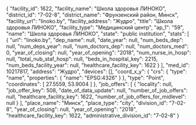 {
    "facility_id": 1622,
    "facility_name": "Школа здоровья ЛИНОКО",
    "district_id": "7-02-8",
    "district_name": "Фрунзенский район, Минск",
    "facility_url": "linoko.by",
    "facility_address": "Жудро",
    "title": "Школа здоровья ЛИНОКО",
    "facility_type": "Медицинский центр",
    "ap_1": "59",
    "name": "Школа здоровья ЛИНОКО",
    "state": "public institution",
    "stats": [
        {
            "url": "linoko.by",
            "dep_name": null,
            "date_year": null,
            "num_beds_dep": null,
            "num_deps_year": null,
            "num_doctors_dep": null,
            "num_doctors_med": 0,
            "year_of_closing": null,
            "year_of_opening": "2018",
            "num_nurse_in_hosp": null,
            "total_nub_staf_hosp": null,
            "beds_in_hospital_key": 2215,
            "num_beds_facility_year": null,
            "healthcare_facility_key": 1622
        }
    ],
    "med_id": 10217817,
    "address": "Жудро",
    "devices": [],
    "coord_x_y": {
        "crs": {
            "type": "name",
            "properties": {
                "name": "EPSG:4326"
            }
        },
        "type": "Point",
        "coordinates": [
            27.5559,
            53.9004
        ]
    },
    "job_offers": [
        {
            "locality": null,
            "job_offer_key": 508,
            "date_of_data_update": null,
            "number_of_job_offers": null,
            "healthcare_facility_key": 1622,
            "number_of_job_offers_for_midlevel": null
        }
    ],
    "place_name": "Минск",
    "place_type": "city",
    "division_id": "7-02-8",
    "year_of_closing": null,
    "year_of_opening": "2018",
    "healthcare_facility_key": 1622,
    "administrative_division_id": "7-02-8"
}